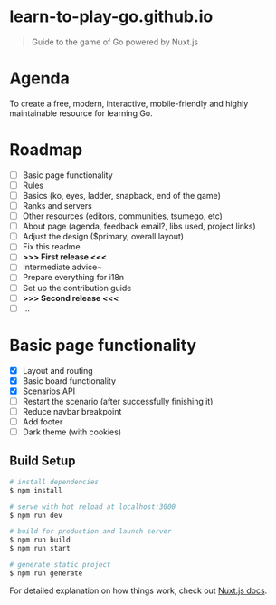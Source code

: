 # learn-to-play-go.github.io

> Guide to the game of Go powered by Nuxt.js

# Agenda

To create a free, modern, interactive, mobile-friendly and highly maintainable resource for learning Go.

# Roadmap

- [ ] Basic page functionality
- [ ] Rules
- [ ] Basics (ko, eyes, ladder, snapback, end of the game)
- [ ] Ranks and servers
- [ ] Other resources (editors, communities, tsumego, etc)
- [ ] About page (agenda, feedback email?, libs used, project links)
- [ ] Adjust the design ($primary, overall layout)
- [ ] Fix this readme
- [ ] **>>> First release <<<**
- [ ] Intermediate advice~
- [ ] Prepare everything for i18n
- [ ] Set up the contribution guide
- [ ] **>>> Second release <<<**
- [ ] ...

# Basic page functionality 

- [x] Layout and routing
- [x] Basic board functionality
- [x] Scenarios API
- [ ] Restart the scenario (after successfully finishing it)
- [ ] Reduce navbar breakpoint
- [ ] Add footer
- [ ] Dark theme (with cookies)

## Build Setup

``` bash
# install dependencies
$ npm install

# serve with hot reload at localhost:3000
$ npm run dev

# build for production and launch server
$ npm run build
$ npm run start

# generate static project
$ npm run generate
```

For detailed explanation on how things work, check out [Nuxt.js docs](https://nuxtjs.org).
